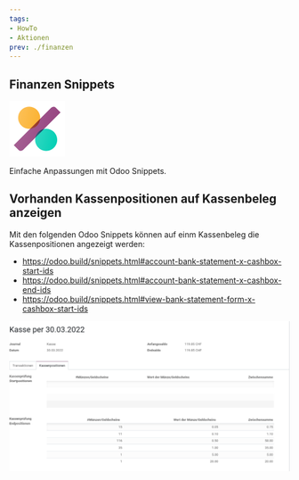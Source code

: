 ```yaml
---
tags:
- HowTo
- Aktionen
prev: ./finanzen
---
```

## Finanzen Snippets
![icons_odoo_account_accountant](assets/icons_odoo_account_accountant.png)

Einfache Anpassungen mit Odoo Snippets.

## Vorhanden Kassenpositionen auf Kassenbeleg anzeigen

Mit den folgenden Odoo Snippets können auf einm Kassenbeleg die Kassenpositionen angezeigt werden:
* <https://odoo.build/snippets.html#account-bank-statement-x-cashbox-start-ids>
* <https://odoo.build/snippets.html#account-bank-statement-x-cashbox-end-ids>
* <https://odoo.build/snippets.html#view-bank-statement-form-x-cashbox-start-ids>


![](assets/Finanzen%20Snippets%20Kassenpositionen.png)